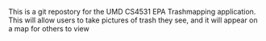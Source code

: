 This is a git repostory for the UMD CS4531 EPA Trashmapping application.  This will allow users to take pictures of trash they see, and it will appear on a map for others to view  